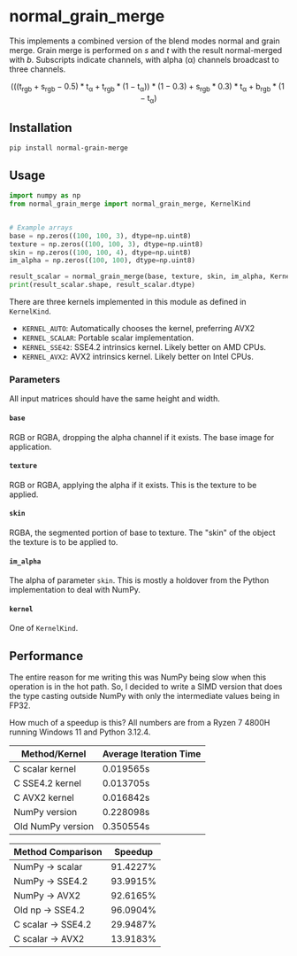 # normal_grain_merge

This implements a combined version of the blend modes normal and grain merge.
Grain merge is performed on *s* and *t* with the result normal-merged with *b*.
Subscripts indicate channels, with alpha (α) channels broadcast to three channels.

$$
(((\mathrm{t_{rgb}} + \mathrm{s_{rgb}} - 0.5) * \mathrm{t_\alpha} + \mathrm{t_{rgb}} * (1 - \mathrm{t_\alpha})) * (1 - 0.3) + \mathrm{s_{rgb}} * 0.3) * \mathrm{t_\alpha} + \mathrm{b_{rgb}} * (1 - \mathrm{t_\alpha})
$$

## Installation

```shell
pip install normal-grain-merge
```

## Usage
```py
import numpy as np
from normal_grain_merge import normal_grain_merge, KernelKind


# Example arrays
base = np.zeros((100, 100, 3), dtype=np.uint8)
texture = np.zeros((100, 100, 3), dtype=np.uint8)
skin = np.zeros((100, 100, 4), dtype=np.uint8)
im_alpha = np.zeros((100, 100), dtype=np.uint8)

result_scalar = normal_grain_merge(base, texture, skin, im_alpha, KernelKind.KERNEL_SCALAR.value)
print(result_scalar.shape, result_scalar.dtype)
```

There are three kernels implemented in this module as defined in `KernelKind`.

- `KERNEL_AUTO`: Automatically chooses the kernel, preferring AVX2
- `KERNEL_SCALAR`: Portable scalar implementation.
- `KERNEL_SSE42`: SSE4.2 intrinsics kernel. Likely better on AMD CPUs.
- `KERNEL_AVX2`: AVX2 intrinsics kernel. Likely better on Intel CPUs.

### Parameters

All input matrices should have the same height and width.

#### `base`

RGB or RGBA, dropping the alpha channel if it exists.
The base image for application.

#### `texture`

RGB or RGBA, applying the alpha if it exists.
This is the texture to be applied.

#### `skin`

RGBA, the segmented portion of base to texture.
The "skin" of the object the texture is to be applied to.

#### `im_alpha`

The alpha of parameter `skin`. 
This is mostly a holdover from the Python implementation to deal with NumPy.

#### `kernel`

One of `KernelKind`.

## Performance

The entire reason for me writing this was NumPy being slow when this operation is in the hot path.
So, I decided to write a SIMD version that does the type casting outside NumPy with only the intermediate values being in FP32.

How much of a speedup is this? All numbers are from a Ryzen 7 4800H running Windows 11 and Python 3.12.4.

| Method/Kernel     | Average Iteration Time |
|-------------------|------------------------|
| C scalar kernel   | 0.019565s              |
| C SSE4.2 kernel   | 0.013705s              |
| C AVX2 kernel     | 0.016842s              |
| NumPy version     | 0.228098s              |
| Old NumPy version | 0.350554s              |

| Method Comparison  | Speedup  |
|--------------------|----------|
| NumPy -> scalar    | 91.4227% |
| NumPy -> SSE4.2    | 93.9915% |
| NumPy -> AVX2      | 92.6165% |
| Old np -> SSE4.2   | 96.0904% |
| C scalar -> SSE4.2 | 29.9487% |
| C scalar -> AVX2   | 13.9183% |
